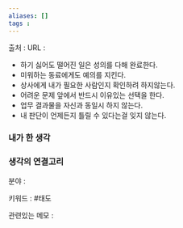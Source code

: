 ```yaml
---
aliases: []
tags :
---
```

출처 : 
URL : 

- 하기 싫어도 떨어진 일은 성의를 다해 완료한다.
- 미워하는 동료에게도 예의를 지킨다.
- 상사에게 내가 필요한 사람인지 확인하려 하지않는다.
- 어려운 문제 앞에서 반드시 이유있는 선택을 한다.
- 업무 결과물을 자신과 동일시 하지 않는다.
- 내 판단이 언제든지 틀릴 수 있다는걸 잊지 않는다.


### 내가 한 생각

### 생각의 연결고리
분야 : 

키워드 : #태도

관련있는 메모 : 